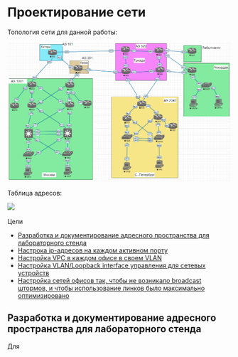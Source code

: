 # Проектирование сети
 Топология сети для данной работы:

![](netTopology.png)

Таблица адресов:

![](addrTable.png)

Цели
- [Разработка и документирование адресного пространства для лабораторного стенда](#разработка-и-документирование-адресного-пространства-для-лабораторного-стенда)
- [Настрока ip-адресов на каждом активном порту]()
- [Настройка VPC в каждом офисе в своем VLAN]()
- [Настройка VLAN/Loopback interface управления для сетевых устройств]()
- [Настройка сетей офисов так, чтобы не возникало broadcast штормов, и чтобы использование линков было максимально оптимизировано]()

## Разработка и документирование адресного пространства для лабораторного стенда

Для 
